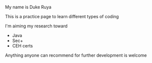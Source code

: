 My name is Duke Ruya

This is a practice page to learn different types of coding

I'm aiming my research toward 
- Java
- Sec+
- CEH certs


Anything anyone can recommend for further development is welcome
